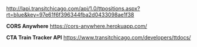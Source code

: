 

http://lapi.transitchicago.com/api/1.0/ttpositions.aspx?rt=blue&key=97e61f6f396344fba2d0433098ae1f38

__CORS Anywhere__
https://cors-anywhere.herokuapp.com/

__CTA Train Tracker API__
https://www.transitchicago.com/developers/ttdocs/


